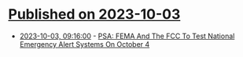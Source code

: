 # [Published on 2023-10-03](index.md)

* [2023-10-03, 09:16:00](https://soylentnews.org/article.pl?sid=23/10/02/1737228&from=rss) - [PSA: FEMA And The FCC To Test National Emergency Alert Systems On October 4](https://soylentnews.org/article.pl?sid=23/10/02/1737228&from=rss)
